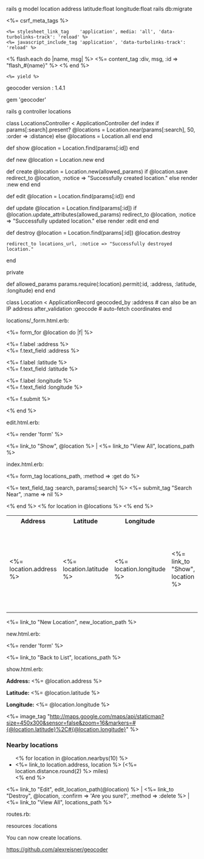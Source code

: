 rails g model location address latitude:float longitude:float
rails db:migrate

<!DOCTYPE html>
<html>
  <head>
    <title>Gcode</title>
    <%= csrf_meta_tags %>

    <%= stylesheet_link_tag    'application', media: 'all', 'data-turbolinks-track': 'reload' %>
    <%= javascript_include_tag 'application', 'data-turbolinks-track': 'reload' %>
  </head>

  <div id="container">
    <% flash.each do |name, msg| %>
      <%= content_tag :div, msg, :id => "flash_#{name}" %>
    <% end %>

    <%= yield %>
  </div>

</html>

geocoder version : 1.4.1


gem 'geocoder'

rails g controller locations

class LocationsController < ApplicationController
  def index
    if params[:search].present?
      @locations = Location.near(params[:search], 50, :order => :distance)
    else
      @locations = Location.all
    end
  end

  def show
    @location = Location.find(params[:id])
  end

  def new
    @location = Location.new
  end

  def create
    @location = Location.new(allowed_params)
    if @location.save
      redirect_to @location, :notice => "Successfully created location."
    else
      render :new
    end
  end

  def edit
    @location = Location.find(params[:id])
  end

  def update
    @location = Location.find(params[:id])
    if @location.update_attributes(allowed_params)
      redirect_to @location, :notice  => "Successfully updated location."
    else
      render :edit
    end
  end

  def destroy
    @location = Location.find(params[:id])
    @location.destroy
    
    redirect_to locations_url, :notice => "Successfully destroyed location."
  end
  
  private
  
  def allowed_params
    params.require(:location).permit(:id, :address, :latitude, :longitude)
  end
end


class Location < ApplicationRecord
  geocoded_by :address       # can also be an IP address
  after_validation :geocode  # auto-fetch coordinates
end

locations/_form.html.erb:

<%= form_for @location do |f| %>
  <p>
    <%= f.label :address %><br />
    <%= f.text_field :address %>
  </p>
  <p>
    <%= f.label :latitude %><br />
    <%= f.text_field :latitude %>
  </p>
  <p>
    <%= f.label :longitude %><br />
    <%= f.text_field :longitude %>
  </p>
  <p><%= f.submit %></p>
<% end %>

edit.html.erb:

<%= render 'form' %>

<p>
  <%= link_to "Show", @location %> |
  <%= link_to "View All", locations_path %>
</p>

index.html.erb:

<%= form_tag locations_path, :method => :get do %>
  <p>
    <%= text_field_tag :search, params[:search] %>
    <%= submit_tag "Search Near", :name => nil %>
  </p>
<% end %>

<table>
  <tr>
    <th>Address</th>
    <th>Latitude</th>
    <th>Longitude</th>
  </tr>
  <% for location in @locations %>
    <tr>
      <td><%= location.address %></td>
      <td><%= location.latitude %></td>
      <td><%= location.longitude %></td>
      <td><%= link_to "Show", location %></td>
      <td><%= link_to "Edit", edit_location_path(location) %></td>
      <td><%= link_to "Destroy", location, :confirm => 'Are you sure?', :method => :delete %></td>
    </tr>
  <% end %>
</table>

<p><%= link_to "New Location", new_location_path %></p>


new.html.erb:

<%= render 'form' %>

<p><%= link_to "Back to List", locations_path %></p>

show.html.erb:

<p>
  <strong>Address:</strong>
  <%= @location.address %>
</p>
<p>
  <strong>Latitude:</strong>
  <%= @location.latitude %>
</p>
<p>
  <strong>Longitude:</strong>
  <%= @location.longitude %>
</p>

<%= image_tag "http://maps.google.com/maps/api/staticmap?size=450x300&sensor=false&zoom=16&markers=#{@location.latitude}%2C#{@location.longitude}" %>

<h3>Nearby locations</h3>
<ul>
<% for location in @location.nearbys(10) %>
  <li><%= link_to location.address, location %> (<%= location.distance.round(2) %> miles)</li>
<% end %>
</ul>

<p>
  <%= link_to "Edit", edit_location_path(@location) %> |
  <%= link_to "Destroy", @location, :confirm => 'Are you sure?', :method => :delete %> |
  <%= link_to "View All", locations_path %>
</p>



routes.rb:

  resources :locations
  
You can now create locations.

https://github.com/alexreisner/geocoder




